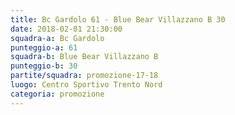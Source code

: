 ```yaml
---
title: Bc Gardolo 61 - Blue Bear Villazzano B 30
date: 2018-02-01 21:30:00
squadra-a: Bc Gardolo
punteggio-a: 61
squadra-b: Blue Bear Villazzano B
punteggio-b: 30
partite/squadra: promozione-17-18
luogo: Centro Sportivo Trento Nord
categoria: promozione
---
```

